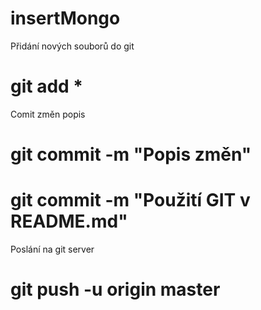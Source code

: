 # insertMongo

Přidání nových souborů do git
# git add *

Comit změn popis
# git commit -m "Popis změn"
# git commit -m "Použití GIT v README.md"

Poslání na git server
# git push -u origin master
